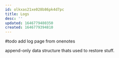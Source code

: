 ```yaml
---
id: olkxas21xe028b86pk4d7pc
title: Logs
desc: ''
updated: 1646779480350
created: 1646779394810
---
```


#todo add log page from onenotes

append-only data structure thats used to restore stuff.

